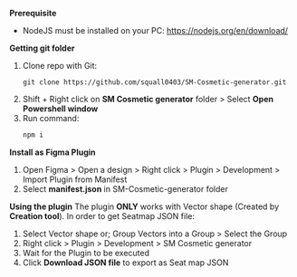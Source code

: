 **Prerequisite**
 * NodeJS must be installed on your PC: https://nodejs.org/en/download/

**Getting git folder**
 1. Clone repo with Git:
    ```
    git clone https://github.com/squall0403/SM-Cosmetic-generator.git
    ```
 3. Shift + Right click on **SM Cosmetic generator** folder > Select **Open Powershell window**
 4. Run command:
    ```javascript
    npm i
    ```
**Install as Figma Plugin**
 1. Open Figma > Open a design > Right click > Plugin > Development > Import Plugin from Manifest
 2. Select **manifest.json** in SM-Cosmetic-generator folder

**Using the plugin**
The plugin **ONLY** works with Vector shape (Created by **Creation tool**). In order to get Seatmap JSON file:
1. Select Vector shape or;
   Group Vectors into a Group > Select the Group
3. Right click > Plugin > Development > SM Cosmetic generator
4. Wait for the Plugin to be executed
5. Click **Download JSON file** to export as Seat map JSON

